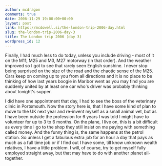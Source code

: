 ```yaml
---
author: mcdragon
comments: true
date: 2006-11-29 19:00:00+00:00
layout: post
link: https://mcdowell.si/the-london-trip-2006-day.html
slug: the-london-trip-2006-day-3
title: The London trip 2006 (day 3)
wordpress_id: 12
---
```


Finally, I had much less to do today, unless you include driving - most of it on the M11, M25 and M3, M27 motorway (in that order). And the weather improved so I got to see that rarely seen English sunshine. I never stop being surprised on the size of the road and the chaotic sense of the M25. Cars keep on coming up to you from all directions and it is no place to be thinking of how last years boogie in Maribor went as you may find you are suddenly united by at least one car who's driver was probably thinking about tonight's supper.
  
I did have one appointment that day, I had to see the boss of the veterinary clinic in Portsmouth. Now the story here is, that I have some kind of plan to move to the UK next year and re-invent myself as a small animal vet, but as I have been outside the profession for 6 years I was told I might have to volunteer for up to 3 to 6 months. On the plane, I live on, this is a bit difficult as every time I go to the shop they still insist on me paying with something called money. And the funny thing is, the same happens at the petrol station. So unless I get a fabulous extra job for an hour a day that pays as much as a full time job or if I find out I have some, till know unknown wealth relatives, I have a little problem. I will, of course, try to get myself fully employed straight away, but that may have to do with another planet all-together.
